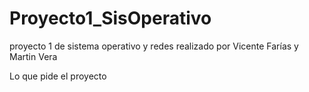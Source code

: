 # Proyecto1_SisOperativo
 proyecto 1 de sistema operativo y redes realizado por Vicente Farías y Martin Vera


Lo que pide el proyecto 